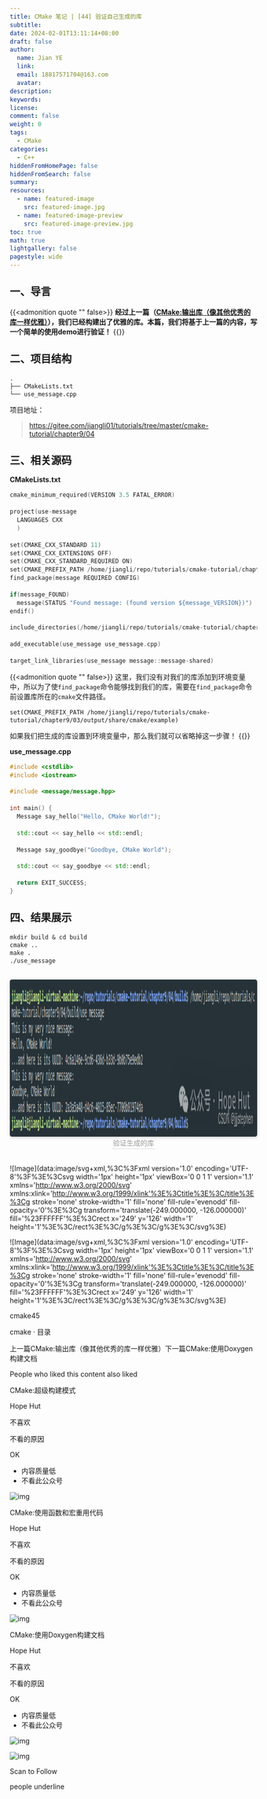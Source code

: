 ```yaml
---
title: CMake 笔记 | [44] 验证自己生成的库
subtitle:
date: 2024-02-01T13:11:14+08:00
draft: false
author:
  name: Jian YE
  link:
  email: 18817571704@163.com
  avatar:
description:
keywords:
license:
comment: false
weight: 0
tags:
  - CMake
categories:
  - C++
hiddenFromHomePage: false
hiddenFromSearch: false
summary:
resources:
  - name: featured-image
    src: featured-image.jpg
  - name: featured-image-preview
    src: featured-image-preview.jpg
toc: true
math: true
lightgallery: false
pagestyle: wide
---
```


## 一、导言
{{<admonition quote "" false>}}
**经过上一篇（[CMake:输出库（像其他优秀的库一样优雅）](https://mp.weixin.qq.com/s?__biz=MzkxMzI5Mjk4Mg==&mid=2247485493&idx=1&sn=153d11f6db08ef0f70ce8bb95d7e0417&scene=21#wechat_redirect)），我们已经构建出了优雅的库。本篇，我们将基于上一篇的内容，写一个简单的使用demo进行验证！**
{{</admonition>}}

## 二、项目结构

```shell
.
├── CMakeLists.txt
└── use_message.cpp
```

项目地址：

> https://gitee.com/jiangli01/tutorials/tree/master/cmake-tutorial/chapter9/04



## 三、相关源码

**CMakeLists.txt**

```c++
cmake_minimum_required(VERSION 3.5 FATAL_ERROR)

project(use-message
  LANGUAGES CXX
  )

set(CMAKE_CXX_STANDARD 11)
set(CMAKE_CXX_EXTENSIONS OFF)
set(CMAKE_CXX_STANDARD_REQUIRED ON)
set(CMAKE_PREFIX_PATH /home/jiangli/repo/tutorials/cmake-tutorial/chapter9/03/output/share/cmake/example)
find_package(message REQUIRED CONFIG)

if(message_FOUND)
  message(STATUS "Found message: (found version ${message_VERSION})")
endif()

include_directories(/home/jiangli/repo/tutorials/cmake-tutorial/chapter9/03/output/include)

add_executable(use_message use_message.cpp)

target_link_libraries(use_message message::message-shared)
```

{{<admonition quote "" false>}}
这里，我们没有对我们的库添加到环境变量中，所以为了使`find_package`命令能够找到我们的库，需要在`find_package`命令前设置库所在的`cmake`文件路径。
```
set(CMAKE_PREFIX_PATH /home/jiangli/repo/tutorials/cmake-tutorial/chapter9/03/output/share/cmake/example)
```
如果我们把生成的库设置到环境变量中，那么我们就可以省略掉这一步骤！
{{</admonition>}}


**use_message.cpp**

```c++
#include <cstdlib>
#include <iostream>

#include <message/message.hpp>

int main() {
  Message say_hello("Hello, CMake World!");

  std::cout << say_hello << std::endl;

  Message say_goodbye("Goodbye, CMake World");

  std::cout << say_goodbye << std::endl;

  return EXIT_SUCCESS;
}
```

## 四、结果展示

```shell
mkdir build & cd build
cmake ..
make .
./use_message
```

<br>
<center>
  <img src="images/4_01.png" width="640" height="320" align=center style="border-radius: 0.3125em; box-shadow: 0 2px 4px 0 rgba(34,36,38,.12),0 2px 10px 0 rgba(34,36,38,.08);">
  <br>
  <div style="color:orange; border-bottom: 1px solid #d9d9d9; display: inline-block; color: #999; padding: 2px;">验证生成的库</div>
</center>
<br>







![Image](data:image/svg+xml,%3C%3Fxml version='1.0' encoding='UTF-8'%3F%3E%3Csvg width='1px' height='1px' viewBox='0 0 1 1' version='1.1' xmlns='http://www.w3.org/2000/svg' xmlns:xlink='http://www.w3.org/1999/xlink'%3E%3Ctitle%3E%3C/title%3E%3Cg stroke='none' stroke-width='1' fill='none' fill-rule='evenodd' fill-opacity='0'%3E%3Cg transform='translate(-249.000000, -126.000000)' fill='%23FFFFFF'%3E%3Crect x='249' y='126' width='1' height='1'%3E%3C/rect%3E%3C/g%3E%3C/g%3E%3C/svg%3E)





![Image](data:image/svg+xml,%3C%3Fxml version='1.0' encoding='UTF-8'%3F%3E%3Csvg width='1px' height='1px' viewBox='0 0 1 1' version='1.1' xmlns='http://www.w3.org/2000/svg' xmlns:xlink='http://www.w3.org/1999/xlink'%3E%3Ctitle%3E%3C/title%3E%3Cg stroke='none' stroke-width='1' fill='none' fill-rule='evenodd' fill-opacity='0'%3E%3Cg transform='translate(-249.000000, -126.000000)' fill='%23FFFFFF'%3E%3Crect x='249' y='126' width='1' height='1'%3E%3C/rect%3E%3C/g%3E%3C/g%3E%3C/svg%3E)



cmake45

cmake · 目录

上一篇CMake:输出库（像其他优秀的库一样优雅）下一篇CMake:使用Doxygen构建文档



People who liked this content also liked

CMake:超级构建模式



Hope Hut

不喜欢

不看的原因

OK

- 内容质量低
- 不看此公众号

![img](https://mmbiz.qpic.cn/sz_mmbiz_jpg/sd9Xic2LWs1UWYaO93spsRvKt3OOuS6wEZYsTAEFh3wErfaBLzIL3Rga9mUibLiaZ8NYc21AFPQ37qEckj64DNWkQ/0?wx_fmt=jpeg)

CMake:使用函数和宏重用代码



Hope Hut

不喜欢

不看的原因

OK

- 内容质量低
- 不看此公众号

![img](https://mmbiz.qpic.cn/sz_mmbiz_jpg/sd9Xic2LWs1XSITicZy4hiaRDWMNVf5Sw28aX23cbibXMTEiaS0JjEt8hqR1ur7uVk5ZtSGUicic1Sd5N9hOQvXiboqiaqw/0?wx_fmt=jpeg)

CMake:使用Doxygen构建文档



Hope Hut

不喜欢

不看的原因

OK

- 内容质量低
- 不看此公众号

![img](https://mmbiz.qpic.cn/sz_mmbiz_jpg/sd9Xic2LWs1WGpostfpm9PtqeEibqiaGX5J6MEJqn9ggdLlzlBpEn2Ohd2KQHE7Ac9pDK823S9brsfxcPqMa1RRzw/0?wx_fmt=jpeg)

![img](https://mp.weixin.qq.com/mp/qrcode?scene=10000004&size=102&__biz=MzkxMzI5Mjk4Mg==&mid=2247485507&idx=1&sn=5ed4771fb64fe63e64ecc4c2be2de5d2&send_time=)

Scan to Follow

people underline